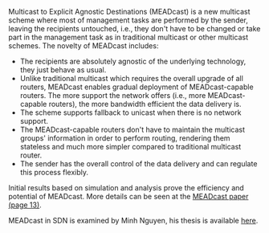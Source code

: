 Multicast to Explicit Agnostic Destinations (MEADcast) is a new multicast scheme where most of management tasks are performed by the sender, leaving the recipients untouched, i.e., they don't have to be changed or take part in the management task as in traditional multicast or other multicast schemes. The novelty of MEADcast includes:

+ The recipients are absolutely agnostic of the underlying technology, they just behave as usual.
+ Unlike traditional multicast which requires the overall upgrade of all routers, MEADcast enables gradual deployment of MEADcast-capable routers. The more support the network offers (i.e., more MEADcast-capable routers), the more bandwidth efficient the data delivery is.
+ The scheme supports fallback to unicast when there is no network support.
+ The MEADcast-capable routers don't have to maintain the multicast groups' information in order to perform routing, rendering them stateless and much more simpler compared to traditional multicast router.
+ The sender has the overall control of the data delivery and can regulate this process flexibly.

Initial results based on simulation and analysis prove the efficiency and potential of MEADcast. More details can be seen at the [MEADcast paper (page 13)](https://www.iariajournals.org/security/sec_v12_n12_2019_paged.pdf).

MEADcast in SDN is examined by Minh Nguyen, his thesis is available [here](https://www.mnm-team.org/pub/Fopras/nguy19/).

